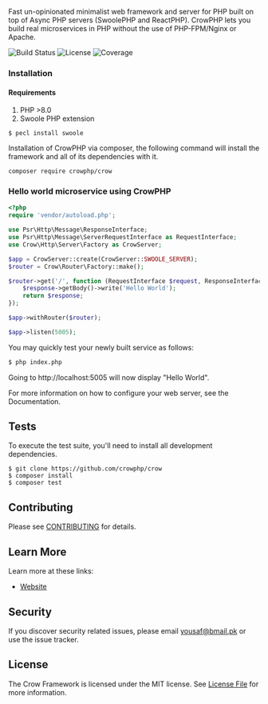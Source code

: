 Fast un-opinionated minimalist web framework and server for PHP built on top of Async PHP servers  (SwoolePHP and ReactPHP).
CrowPHP lets you build real microservices in PHP without the use of PHP-FPM/Nginx or Apache.


![Build Status](https://github.com/crowphp/crow/workflows/build/badge.svg)
![License](https://img.shields.io/github/license/crowphp/crow)
![Coverage](https://img.shields.io/endpoint?url=https://badger.crowphp.com/coverage/0.x)

### Installation

#### Requirements

1. PHP >8.0
2. Swoole PHP extension

```
$ pecl install swoole
```

Installation of CrowPHP via composer, the following command will install the framework and all of its dependencies with it.

```
composer require crowphp/crow
```

### Hello world microservice using CrowPHP

```php
<?php
require 'vendor/autoload.php';

use Psr\Http\Message\ResponseInterface;
use Psr\Http\Message\ServerRequestInterface as RequestInterface;
use Crow\Http\Server\Factory as CrowServer;

$app = CrowServer::create(CrowServer::SWOOLE_SERVER);
$router = Crow\Router\Factory::make();

$router->get('/', function (RequestInterface $request, ResponseInterface $response) {
    $response->getBody()->write('Hello World');
    return $response;
});

$app->withRouter($router);

$app->listen(5005);
```
You may quickly test your newly built service as follows:
```bash
$ php index.php
```
Going to http://localhost:5005 will now display "Hello World".

For more information on how to configure your web server, see the Documentation.

## Tests
To execute the test suite, you'll need to install all development dependencies.
```
$ git clone https://github.com/crowphp/crow
$ composer install
$ composer test
```
## Contributing

Please see [CONTRIBUTING](CONTRIBUTING.md) for details.

## Learn More
Learn more at these links:
- [Website](https://crowphp.com)

## Security
If you discover security related issues, please email yousaf@bmail.pk or use the issue tracker.

## License

The Crow Framework is licensed under the MIT license. See [License File](LICENSE.md) for more information.

